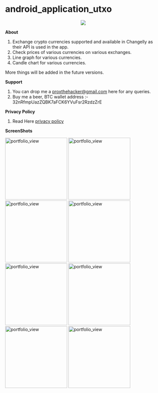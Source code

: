 # android_application_utxo
<p align="center"> <img src="https://raw.githubusercontent.com/percy-g2/UTXO/master/app/src/main/res/mipmap-xxxhdpi/ic_launcher.png?raw=true"/></p>

**About**
1. Exchange crypto currencies supported and available in Changelly as their API is used in the app.
2. Check prices of various currencies on various exchanges.
3. Line graph for various currencies.
4. Candle chart for various currencies.

More things will be added in the future versions.

**Support**
1. You can drop me a proxthehacker@gmail.com here for any queries.
2. Buy me a beer, BTC  wallet address :- 32nRfmpUazZQBK7aFCK6YVuFsr2RzdzZrE

**Privacy Policy**
1. Read Here [privacy policy](https://github.com/percy-g2/android_application_utxo/blob/master/privacy_policy.html)

**ScreenShots**

<img width="200" alt="portfolio_view" src="https://github.com/percy-g2/UTXO/blob/master/screenshots/1.jpg">
<img width="200" alt="portfolio_view" src="https://github.com/percy-g2/UTXO/blob/master/screenshots/2.jpg">
<img width="200" alt="portfolio_view" src="https://github.com/percy-g2/UTXO/blob/master/screenshots/3.jpg">
<img width="200" alt="portfolio_view" src="https://github.com/percy-g2/UTXO/blob/master/screenshots/4.jpg">
<img width="200" alt="portfolio_view" src="https://github.com/percy-g2/UTXO/blob/master/screenshots/5.jpg">
<img width="200" alt="portfolio_view" src="https://github.com/percy-g2/UTXO/blob/master/screenshots/6.jpg">
<img width="200" alt="portfolio_view" src="https://github.com/percy-g2/UTXO/blob/master/screenshots/7.jpg">
<img width="200" alt="portfolio_view" src="https://github.com/percy-g2/UTXO/blob/master/screenshots/8.jpg">
